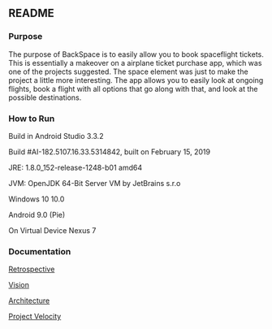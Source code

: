 ## README

### Purpose

The purpose of BackSpace is to easily allow you to book spaceflight tickets.
This is essentially a makeover on a airplane ticket purchase app, which was one of the projects suggested.
The space element was just to make the project a little more interesting.
The app allows you to easily look at ongoing flights, book a flight with all options that go along with that, and look at the possible destinations.

### How to Run

Build in Android Studio 3.3.2

Build #AI-182.5107.16.33.5314842, built on February 15, 2019

JRE: 1.8.0_152-release-1248-b01 amd64

JVM: OpenJDK 64-Bit Server VM by JetBrains s.r.o

Windows 10 10.0

Android 9.0 (Pie)

On Virtual Device Nexus 7

### Documentation

[Retrospective](https://code.cs.umanitoba.ca/comp3350-winter2019/BackSpace/blob/master/RETROSPECTIVE.md)

[Vision](https://code.cs.umanitoba.ca/comp3350-winter2019/BackSpace/blob/master/VISION.md)

[Architecture](https://code.cs.umanitoba.ca/comp3350-winter2019/BackSpace/blob/master/Architecture.md)

[Project Velocity](https://code.cs.umanitoba.ca/comp3350-winter2019/BackSpace/blob/master/ProjectVelocity.png)